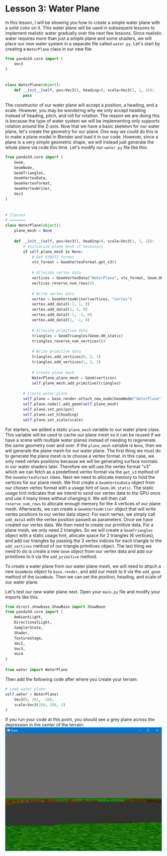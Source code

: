 # Lesson 3: Water Plane

In this lesson, I will be showing you how to create a simple water plane with a solid color on it. This water plane will be used in subsequent lessons to implement realistic water gradually over the next few lessons. Since realistic water requires more than just a simple plane and some shaders, we will place our new water system in a separate file called `water.py`. Let's start by creating a `WaterPlane` class in our new file:
```python
from panda3d.core import (
    Vec3
)


class WaterPlane(object):
    def __init__(self, pos=Vec3(), heading=0, scale=Vec3(1, 1, 1)):
        pass
```

The constructor of our water plane will accept a position, a heading, and a scale. However, you may be wondering why we only accept heading instead of heading, pitch, and roll for rotation. The reason we are doing this is because the type of water system we will be implementing only supports rotation around the Z-axis. Now that we have a basic skeleton for our water plane, let's create the geometry for our plane. One way we could do this is to make a plane model in Blender and load it in our code. However, since a plane is a very simple geometric shape, we will instead just generate the whole plane via code this time. Let's modify our `water.py` file like this:
```python
from panda3d.core import (
    Geom,
    GeomNode,
    GeomTriangles,
    GeomVertexData,
    GeomVertexFormat,
    GeomVertexWriter,
    Vec3
)


# Classes
# =======
class WaterPlane(object):
    plane_mesh = None

    def __init__(self, pos=Vec3(), heading=0, scale=Vec3(1, 1, 1)):
        # Initialize plane mesh if necessary
        if self.plane_mesh is None:
            # Get V3N3T2 format
            vtx_format = GeomVertexFormat.get_v3()

            # Allocate vertex data
            vertices = GeomVertexData("WaterPlane", vtx_format, Geom.UH_static)
            vertices.reserve_num_rows(4)

            # Write vertex data
            vertex = GeomVertexWriter(vertices, "vertex")
            vertex.add_data3(-1, 1, 0)
            vertex.add_data3(1, 1, 0)
            vertex.add_data3(-1, -1, 0)
            vertex.add_data3(1, -1, 0)

            # Allocate primitive data
            triangles = GeomTriangles(Geom.UH_static)
            triangles.reserve_num_vertices(6)

            # Write primitive data
            triangles.add_vertices(0, 2, 1)
            triangles.add_vertices(1, 2, 3)

            # Create plane mesh
            WaterPlane.plane_mesh = Geom(vertices)
            self.plane_mesh.add_primitive(triangles)

        # Create water plane
        self.plane = base.render.attach_new_node(GeomNode("WaterPlane"))
        self.plane.node().add_geom(self.plane_mesh)
        self.plane.set_pos(pos)
        self.plane.set_h(heading)
        self.plane.set_scale(scale)
```

For starters, we added a static `plane_mesh` variable to our water plane class. This variable will be used to cache our plane mesh so it can be reused if we have a scene with multiple water planes instead of needing to regenerate the same geometry over and over. If the `plane_mesh` variable is `None`, then we will generate the plane mesh for our water plane. The first thing we must do to generate the plane mesh is to choose a vertex format. In this case, we only need vertex positions because we will be generating surface normals in our water shaders later. Therefore we will use the vertex format "v3" which we can fetch as a predefined vertex format via the `get_v3` method of the `GeomVertexFormat` class. Next we need to allocate memory to hold the vertices for our plane mesh. We first create a `GeomVertexData` object from our chosen vertex format with a usage hint of `Geom.UH_static`. The static usage hint indicates that we intend to send our vertex data to the GPU once and use it many times without changing it. We will then call `reserve_num_rows` to allocate enough memory for the 4 vertices of our plane mesh. Afterwards, we can create a `GeomVertexWriter` object that will write vertex positions to our vertex data object. For each vertex, we simply call `add_data3` with the vertex position passed as parameters. Once we have created our vertex data. We then need to create our primitive data. For a plane mesh, we only need 2 triangles. So we will create a `GeomTriangles` object with a static usage hint, allocate space for 2 triangles (6 vertices), and add our triangles by passing the 3 vertex indices for each triangle to the `add_vertices` method of our triangle primitives object. The last thing we need to do is create a new `Geom` object from our vertex data and add our primitives to it via the `add_primitive` method.

To create a water plane from our water plane mesh, we will need to attach a new `GeomNode` object to `base.render`, and add our mesh to it via the `add_geom` method of the `GeomNode`. Then we can set the position, heading, and scale of our water plane.

Let's test our new water plane next. Open your `main.py` file and modify your imports like this:
```python
from direct.showbase.ShowBase import ShowBase
from panda3d.core import (
    AmbientLight,
    DirectionalLight,
    SamplerState,
    Shader,
    TextureStage,
    Vec2,
    Vec3,
    Vec4
)

from water import WaterPlane
```

Then add the following code after where you create your terrain:
```python
# Load water plane
self.water = WaterPlane(
    Vec3(0, 261, -20),
    scale=Vec3(256, 256, 1)
)
```

If you run your code at this point, you should see a grey plane across the depression in the center of the terrain:  
![water plane](https://github.com/Cybermals/panda3d-shader-tutorials/blob/main/terrain/03-water_plane/screenshots/01-water_plane.png?raw=true)
